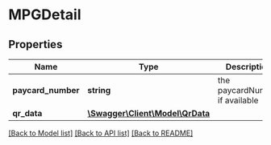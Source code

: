 # MPGDetail

## Properties
Name | Type | Description | Notes
------------ | ------------- | ------------- | -------------
**paycard_number** | **string** | the paycardNumber if available | [optional] 
**qr_data** | [**\Swagger\Client\Model\QrData**](QrData.md) |  | [optional] 

[[Back to Model list]](../../README.md#documentation-for-models) [[Back to API list]](../../README.md#documentation-for-api-endpoints) [[Back to README]](../../README.md)

